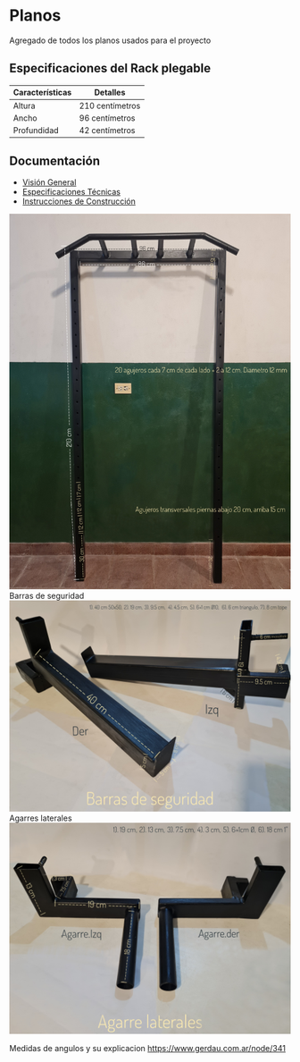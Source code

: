 # Planos
Agregado de todos los planos usados para el proyecto

## Especificaciones del Rack plegable

| Características | Detalles                   |
| -------------- | --------------------------- |
| Altura         | 210 centímetros             |
| Ancho          | 96 centímetros              |
| Profundidad    | 42 centímetros              |


## Documentación
- [Visión General](./docs/overview.md)
- [Especificaciones Técnicas](./docs/specifications.md)
- [Instrucciones de Construcción](./docs/instructions.md)

<img src="/images/1000033193-01.jpg" width="580">
Barras de seguridad
<img src="/images/1000033256-01.jpeg" width="580">
Agarres laterales
<img src="/images/1000033254-01.jpeg" width="580">



Medidas de angulos y su explicacion 
https://www.gerdau.com.ar/node/341
